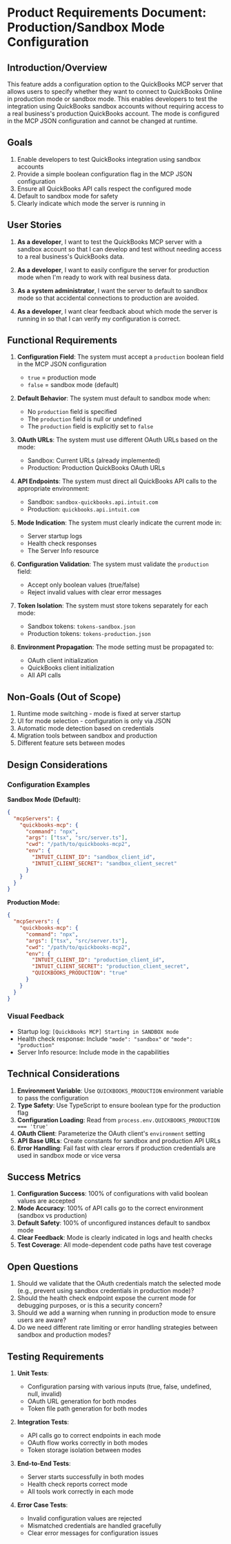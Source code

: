 # Product Requirements Document: Production/Sandbox Mode Configuration

## Introduction/Overview

This feature adds a configuration option to the QuickBooks MCP server that allows users to specify whether they want to connect to QuickBooks Online in production mode or sandbox mode. This enables developers to test the integration using QuickBooks sandbox accounts without requiring access to a real business's production QuickBooks account. The mode is configured in the MCP JSON configuration and cannot be changed at runtime.

## Goals

1. Enable developers to test QuickBooks integration using sandbox accounts
2. Provide a simple boolean configuration flag in the MCP JSON configuration
3. Ensure all QuickBooks API calls respect the configured mode
4. Default to sandbox mode for safety
5. Clearly indicate which mode the server is running in

## User Stories

1. **As a developer**, I want to test the QuickBooks MCP server with a sandbox account so that I can develop and test without needing access to a real business's QuickBooks data.

2. **As a developer**, I want to easily configure the server for production mode when I'm ready to work with real business data.

3. **As a system administrator**, I want the server to default to sandbox mode so that accidental connections to production are avoided.

4. **As a developer**, I want clear feedback about which mode the server is running in so that I can verify my configuration is correct.

## Functional Requirements

1. **Configuration Field**: The system must accept a `production` boolean field in the MCP JSON configuration
   - `true` = production mode
   - `false` = sandbox mode (default)

2. **Default Behavior**: The system must default to sandbox mode when:
   - No `production` field is specified
   - The `production` field is null or undefined
   - The `production` field is explicitly set to `false`

3. **OAuth URLs**: The system must use different OAuth URLs based on the mode:
   - Sandbox: Current URLs (already implemented)
   - Production: Production QuickBooks OAuth URLs

4. **API Endpoints**: The system must direct all QuickBooks API calls to the appropriate environment:
   - Sandbox: `sandbox-quickbooks.api.intuit.com`
   - Production: `quickbooks.api.intuit.com`

5. **Mode Indication**: The system must clearly indicate the current mode in:
   - Server startup logs
   - Health check responses
   - The Server Info resource

6. **Configuration Validation**: The system must validate the `production` field:
   - Accept only boolean values (true/false)
   - Reject invalid values with clear error messages

7. **Token Isolation**: The system must store tokens separately for each mode:
   - Sandbox tokens: `tokens-sandbox.json`
   - Production tokens: `tokens-production.json`

8. **Environment Propagation**: The mode setting must be propagated to:
   - OAuth client initialization
   - QuickBooks client initialization
   - All API calls

## Non-Goals (Out of Scope)

1. Runtime mode switching - mode is fixed at server startup
2. UI for mode selection - configuration is only via JSON
3. Automatic mode detection based on credentials
4. Migration tools between sandbox and production
5. Different feature sets between modes

## Design Considerations

### Configuration Examples

**Sandbox Mode (Default):**
```json
{
  "mcpServers": {
    "quickbooks-mcp": {
      "command": "npx",
      "args": ["tsx", "src/server.ts"],
      "cwd": "/path/to/quickbooks-mcp2",
      "env": {
        "INTUIT_CLIENT_ID": "sandbox_client_id",
        "INTUIT_CLIENT_SECRET": "sandbox_client_secret"
      }
    }
  }
}
```

**Production Mode:**
```json
{
  "mcpServers": {
    "quickbooks-mcp": {
      "command": "npx",
      "args": ["tsx", "src/server.ts"],
      "cwd": "/path/to/quickbooks-mcp2",
      "env": {
        "INTUIT_CLIENT_ID": "production_client_id",
        "INTUIT_CLIENT_SECRET": "production_client_secret",
        "QUICKBOOKS_PRODUCTION": "true"
      }
    }
  }
}
```

### Visual Feedback

- Startup log: `[QuickBooks MCP] Starting in SANDBOX mode`
- Health check response: Include `"mode": "sandbox"` or `"mode": "production"`
- Server Info resource: Include mode in the capabilities

## Technical Considerations

1. **Environment Variable**: Use `QUICKBOOKS_PRODUCTION` environment variable to pass the configuration
2. **Type Safety**: Use TypeScript to ensure boolean type for the production flag
3. **Configuration Loading**: Read from `process.env.QUICKBOOKS_PRODUCTION === 'true'`
4. **OAuth Client**: Parameterize the OAuth client's `environment` setting
5. **API Base URLs**: Create constants for sandbox and production API URLs
6. **Error Handling**: Fail fast with clear errors if production credentials are used in sandbox mode or vice versa

## Success Metrics

1. **Configuration Success**: 100% of configurations with valid boolean values are accepted
2. **Mode Accuracy**: 100% of API calls go to the correct environment (sandbox vs production)
3. **Default Safety**: 100% of unconfigured instances default to sandbox mode
4. **Clear Feedback**: Mode is clearly indicated in logs and health checks
5. **Test Coverage**: All mode-dependent code paths have test coverage

## Open Questions

1. Should we validate that the OAuth credentials match the selected mode (e.g., prevent using sandbox credentials in production mode)?
2. Should the health check endpoint expose the current mode for debugging purposes, or is this a security concern?
3. Should we add a warning when running in production mode to ensure users are aware?
4. Do we need different rate limiting or error handling strategies between sandbox and production modes?

## Testing Requirements

1. **Unit Tests**:
   - Configuration parsing with various inputs (true, false, undefined, null, invalid)
   - OAuth URL generation for both modes
   - Token file path generation for both modes

2. **Integration Tests**:
   - API calls go to correct endpoints in each mode
   - OAuth flow works correctly in both modes
   - Token storage isolation between modes

3. **End-to-End Tests**:
   - Server starts successfully in both modes
   - Health check reports correct mode
   - All tools work correctly in each mode

4. **Error Case Tests**:
   - Invalid configuration values are rejected
   - Mismatched credentials are handled gracefully
   - Clear error messages for configuration issues